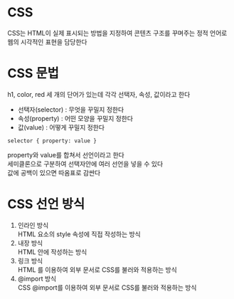 # CSS
CSS는 HTML이 실제 표시되는 방법을 지정하여 콘텐츠 구조를 꾸며주는 정적 언어로 웹의 시각적인 표현을 담당한다
# CSS 문법
h1, color, red 세 개의 단어가 있는데 각각 선택자, 속성, 값이라고 한다
- 선택자(selector) : 무엇을 꾸밀지 정한다
- 속성(property) : 어떤 모양을 꾸밀지 정한다
- 값(value) : 어떻게 꾸밀지 정한다
```
selector { property: value }
```
property와 value를 합쳐서 선언이라고 한다                      
세미클론으로 구분하여 선택자안에 여러 선언을 넣을 수 있다                
값에 공백이 있으면 따옴표로 감싼다            
# CSS 선언 방식
1. 인라인 방식                
HTML 요소의 style 속성에 직접 작성하는 방식
2. 내장 방식              
HTML <style></style>안에 작성하는 방식
3. 링크 방식                
HTML 를 이용하여 외부 문서로 CSS를 불러와 적용하는 방식
4. @import 방식                 
CSS @import를 이용하여 외부 문서로 CSS를 불러와 적용하는 방식
